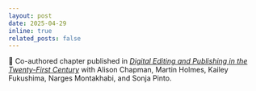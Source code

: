 ```yaml
---
layout: post
date: 2025-04-29
inline: true
related_posts: false
---
```


:closed_book: Co-authored chapter published in *[Digital Editing and Publishing in the Twenty-First Century](https://books.sup.ac.uk/sup/catalog/book/sup-9781917341073)* with Alison Chapman, Martin Holmes, Kailey Fukushima, Narges Montakhabi, and Sonja Pinto.
